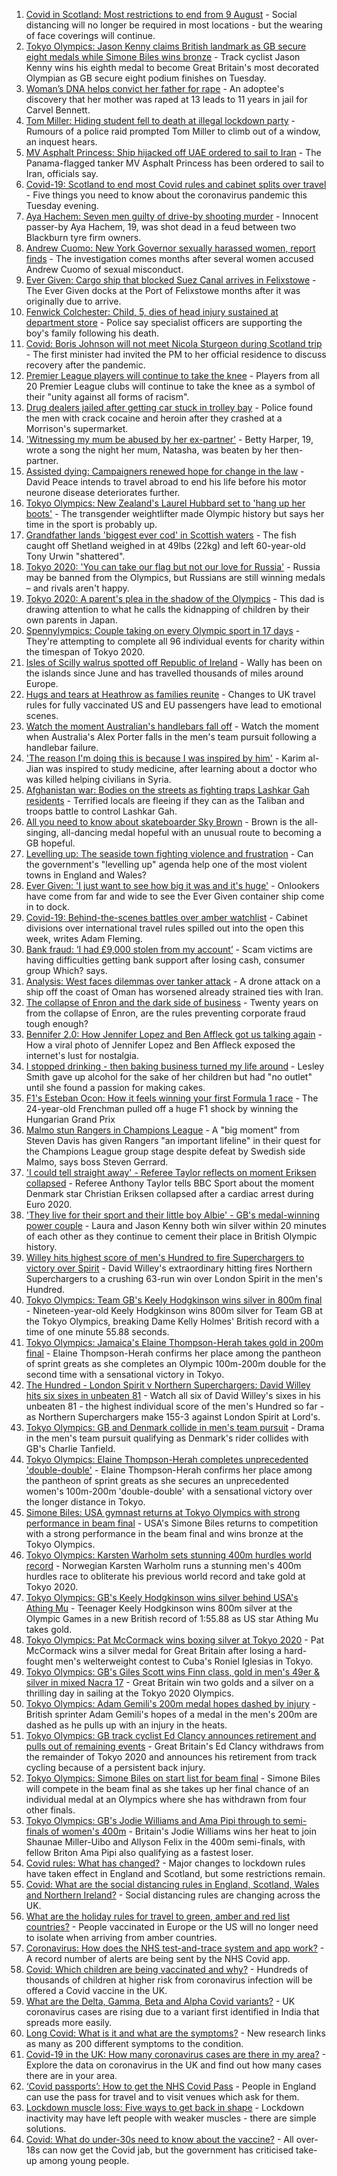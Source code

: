 1. [Covid in Scotland: Most restrictions to end from 9 August](https://www.bbc.co.uk/news/uk-scotland-58057380) - Social distancing will no longer be required in most locations - but the wearing of face coverings will continue.
2. [Tokyo Olympics: Jason Kenny claims British landmark as GB secure eight medals while Simone Biles wins bronze](https://www.bbc.co.uk/sport/olympics/58071743) - Track cyclist Jason Kenny wins his eighth medal to become Great Britain's most decorated Olympian as GB secure eight podium finishes on Tuesday.
3. [Woman’s DNA helps convict her father for rape](https://www.bbc.co.uk/news/uk-58073015) - An adoptee's discovery that her mother was raped at 13 leads to 11 years in jail for Carvel Bennett.
4. [Tom Miller: Hiding student fell to death at illegal lockdown party](https://www.bbc.co.uk/news/uk-england-nottinghamshire-58070838) - Rumours of a police raid prompted Tom Miller to climb out of a window, an inquest hears.
5. [MV Asphalt Princess: Ship hijacked off UAE ordered to sail to Iran](https://www.bbc.co.uk/news/world-middle-east-58078506) - The Panama-flagged tanker MV Asphalt Princess has been ordered to sail to Iran, officials say.
6. [Covid-19: Scotland to end most Covid rules and cabinet splits over travel](https://www.bbc.co.uk/news/uk-58075493) - Five things you need to know about the coronavirus pandemic this Tuesday evening.
7. [Aya Hachem: Seven men guilty of drive-by shooting murder](https://www.bbc.co.uk/news/uk-england-lancashire-58077841) - Innocent passer-by Aya Hachem, 19, was shot dead in a feud between two Blackburn tyre firm owners.
8. [Andrew Cuomo: New York Governor sexually harassed women, report finds](https://www.bbc.co.uk/news/world-us-canada-58077255) - The investigation comes months after several women accused Andrew Cuomo of sexual misconduct.
9. [Ever Given: Cargo ship that blocked Suez Canal arrives in Felixstowe](https://www.bbc.co.uk/news/uk-england-suffolk-58078100) - The Ever Given docks at the Port of Felixstowe months after it was originally due to arrive.
10. [Fenwick Colchester: Child, 5, dies of head injury sustained at department store](https://www.bbc.co.uk/news/uk-england-essex-58080163) - Police say specialist officers are supporting the boy's family following his death.
11. [Covid: Boris Johnson will not meet Nicola Sturgeon during Scotland trip](https://www.bbc.co.uk/news/uk-politics-58079390) - The first minister had invited the PM to her official residence to discuss recovery after the pandemic.
12. [Premier League players will continue to take the knee](https://www.bbc.co.uk/sport/football/58079081) - Players from all 20 Premier League clubs will continue to take the knee as a symbol of their "unity against all forms of racism".
13. [Drug dealers jailed after getting car stuck in trolley bay](https://www.bbc.co.uk/news/uk-england-oxfordshire-58077099) - Police found the men with crack cocaine and heroin after they crashed at a Morrison's supermarket.
14. ['Witnessing my mum be abused by her ex-partner'](https://www.bbc.co.uk/news/uk-58063101) - Betty Harper, 19, wrote a song the night her mum, Natasha, was beaten by her then-partner.
15. [Assisted dying: Campaigners renewed hope for change in the law](https://www.bbc.co.uk/news/uk-england-london-58014609) - David Peace intends to travel abroad to end his life before his motor neurone disease deteriorates further.
16. [Tokyo Olympics: New Zealand's Laurel Hubbard set to 'hang up her boots'](https://www.bbc.co.uk/news/world-58072911) - The transgender weightlifter made Olympic history but says her time in the sport is probably up.
17. [Grandfather lands 'biggest ever cod' in Scottish waters](https://www.bbc.co.uk/news/uk-scotland-north-east-orkney-shetland-58057906) - The fish caught off Shetland weighed in at 49lbs (22kg) and left 60-year-old Tony Urwin "shattered".
18. [Tokyo 2020: 'You can take our flag but not our love for Russia'](https://www.bbc.co.uk/news/world-58063003) - Russia may be banned from the Olympics, but Russians are still winning medals – and rivals aren't happy.
19. [Tokyo 2020: A parent's plea in the shadow of the Olympics](https://www.bbc.co.uk/news/world-asia-58057432) - This dad is drawing attention to what he calls the kidnapping of children by their own parents in Japan.
20. [Spennylympics: Couple taking on every Olympic sport in 17 days](https://www.bbc.co.uk/news/uk-58063298) - They're attempting to complete all 96 individual events for charity within the timespan of Tokyo 2020.
21. [Isles of Scilly walrus spotted off Republic of Ireland](https://www.bbc.co.uk/news/uk-england-cornwall-58065003) - Wally has been on the islands since June and has travelled thousands of miles around Europe.
22. [Hugs and tears at Heathrow as families reunite](https://www.bbc.co.uk/news/uk-58055804) - Changes to UK travel rules for fully vaccinated US and EU passengers have lead to emotional scenes.
23. [Watch the moment Australian's handlebars fall off](https://www.bbc.co.uk/sport/av/olympics/58056707) - Watch the moment when Australia's Alex Porter falls in the men's team pursuit following a handlebar failure.
24. ['The reason I'm doing this is because I was inspired by him'](https://www.bbc.co.uk/news/world-58056949) - Karim al-Jian was inspired to study medicine, after learning about a doctor who was killed helping civilians in Syria.
25. [Afghanistan war: Bodies on the streets as fighting traps Lashkar Gah residents](https://www.bbc.co.uk/news/world-asia-58074525) - Terrified locals are fleeing if they can as the Taliban and troops battle to control Lashkar Gah.
26. [All you need to know about skateboarder Sky Brown](https://www.bbc.co.uk/sport/olympics/57998750) - Brown is the all-singing, all-dancing medal hopeful with an unusual route to becoming a GB hopeful.
27. [Levelling up: The seaside town fighting violence and frustration](https://www.bbc.co.uk/news/uk-58029524) - Can the government's "levelling up" agenda help one of the most violent towns in England and Wales?
28. [Ever Given: 'I just want to see how big it was and it's huge'](https://www.bbc.co.uk/news/uk-england-suffolk-58071519) - Onlookers have come from far and wide to see the Ever Given container ship come in to dock.
29. [Covid-19: Behind-the-scenes battles over amber watchlist](https://www.bbc.co.uk/news/uk-politics-58072985) - Cabinet divisions over international travel rules spilled out into the open this week, writes Adam Fleming.
30. [Bank fraud: ‘I had £9,000 stolen from my account’](https://www.bbc.co.uk/news/business-58061993) - Scam victims are having difficulties getting bank support after losing cash, consumer group Which? says.
31. [Analysis: West faces dilemmas over tanker attack](https://www.bbc.co.uk/news/world-middle-east-58061401) - A drone attack on a ship off the coast of Oman has worsened already strained ties with Iran.
32. [The collapse of Enron and the dark side of business](https://www.bbc.co.uk/news/business-58026162) - Twenty years on from the collapse of Enron, are the rules preventing corporate fraud tough enough?
33. [Bennifer 2.0: How Jennifer Lopez and Ben Affleck got us talking again](https://www.bbc.co.uk/news/entertainment-arts-58030649) - How a viral photo of Jennifer Lopez and Ben Affleck exposed the internet's lust for nostalgia.
34. [I stopped drinking - then baking business turned my life around](https://www.bbc.co.uk/news/uk-scotland-north-east-orkney-shetland-58011992) - Lesley Smith gave up alcohol for the sake of her children but had "no outlet" until she found a passion for making cakes.
35. [F1's Esteban Ocon: How it feels winning your first Formula 1 race](https://www.bbc.co.uk/news/world-us-canada-58061076) - The 24-year-old Frenchman pulled off a huge F1 shock by winning the Hungarian Grand Prix
36. [Malmo stun Rangers in Champions League](https://www.bbc.co.uk/sport/football/58059487) - A "big moment" from Steven Davis has given Rangers "an important lifeline" in their quest for the Champions League group stage despite defeat by Swedish side Malmo, says boss Steven Gerrard.
37. ['I could tell straight away' - Referee Taylor reflects on moment Eriksen collapsed](https://www.bbc.co.uk/sport/football/58076915) - Referee Anthony Taylor tells BBC Sport about the moment Denmark star Christian Eriksen collapsed after a cardiac arrest during Euro 2020.
38. ['They live for their sport and their little boy Albie' - GB's medal-winning power couple](https://www.bbc.co.uk/sport/olympics/58069122) - Laura and Jason Kenny both win silver within 20 minutes of each other as they continue to cement their place in British Olympic history.
39. [Willey hits highest score of men's Hundred to fire Superchargers to victory over Spirit](https://www.bbc.co.uk/sport/cricket/58074723) - David Willey's extraordinary hitting fires Northern Superchargers to a crushing 63-run win over London Spirit in the men's Hundred.
40. [Tokyo Olympics: Team GB's Keely Hodgkinson wins silver in 800m final](https://www.bbc.co.uk/sport/av/olympics/58075703) - Nineteen-year-old Keely Hodgkinson wins 800m silver for Team GB at the Tokyo Olympics, breaking Dame Kelly Holmes' British record with a time of one minute 55.88 seconds.
41. [Tokyo Olympics: Jamaica's Elaine Thompson-Herah takes gold in 200m final](https://www.bbc.co.uk/sport/av/olympics/58075391) - Elaine Thompson-Herah confirms her place among the pantheon of sprint greats as she completes an Olympic 100m-200m double for the second time with a sensational victory in Tokyo.
42. [The Hundred - London Spirit v Northern Superchargers: David Willey hits six sixes in unbeaten 81](https://www.bbc.co.uk/sport/av/cricket/58080417) - Watch all six of David Willey's sixes in his unbeaten 81 - the highest individual score of the men's Hundred so far - as Northern Superchargers make 155-3 against London Spirit at Lord's.
43. [Tokyo Olympics: GB and Denmark collide in men's team pursuit](https://www.bbc.co.uk/sport/av/olympics/58069532) - Drama in the men's team pursuit qualifying as Denmark's rider collides with GB's Charlie Tanfield.
44. [Tokyo Olympics: Elaine Thompson-Herah completes unprecedented 'double-double'](https://www.bbc.co.uk/sport/olympics/58069612) - Elaine Thompson-Herah confirms her place among the pantheon of sprint greats as she secures an unprecedented women's 100m-200m 'double-double' with a sensational victory over the longer distance in Tokyo.
45. [Simone Biles: USA gymnast returns at Tokyo Olympics with strong performance in beam final](https://www.bbc.co.uk/sport/av/olympics/58070044) - USA's Simone Biles returns to competition with a strong performance in the beam final and wins bronze at the Tokyo Olympics.
46. [Tokyo Olympics: Karsten Warholm sets stunning 400m hurdles world record](https://www.bbc.co.uk/sport/olympics/58067231) - Norwegian Karsten Warholm runs a stunning men's 400m hurdles race to obliterate his previous world record and take gold at Tokyo 2020.
47. [Tokyo Olympics: GB's Keely Hodgkinson wins silver behind USA's Athing Mu](https://www.bbc.co.uk/sport/olympics/58072231) - Teenager Keely Hodgkinson wins 800m silver at the Olympic Games in a new British record of 1:55.88 as US star Athing Mu takes gold.
48. [Tokyo Olympics: Pat McCormack wins boxing silver at Tokyo 2020](https://www.bbc.co.uk/sport/olympics/58066789) - Pat McCormack wins a silver medal for Great Britain after losing a hard-fought men's welterweight contest to Cuba's Roniel Iglesias in Tokyo.
49. [Tokyo Olympics: GB's Giles Scott wins Finn class, gold in men's 49er & silver in mixed Nacra 17](https://www.bbc.co.uk/sport/olympics/58067716) - Great Britain win two golds and a silver on a thrilling day in sailing at the Tokyo 2020 Olympics.
50. [Tokyo Olympics: Adam Gemili's 200m medal hopes dashed by injury](https://www.bbc.co.uk/sport/olympics/58066599) - British sprinter Adam Gemili's hopes of a medal in the men's 200m are dashed as he pulls up with an injury in the heats.
51. [Tokyo Olympics: GB track cyclist Ed Clancy announces retirement and pulls out of remaining events](https://www.bbc.co.uk/sport/olympics/58068196) - Great Britain's Ed Clancy withdraws from the remainder of Tokyo 2020 and announces his retirement from track cycling because of a persistent back injury.
52. [Tokyo Olympics: Simone Biles on start list for beam final](https://www.bbc.co.uk/sport/olympics/58054200) - Simone Biles will compete in the beam final as she takes up her final chance of an individual medal at an Olympics where she has withdrawn from four other finals.
53. [Tokyo Olympics: GB's Jodie Williams and Ama Pipi through to semi-finals of women's 400m](https://www.bbc.co.uk/sport/av/olympics/58065714) - Britain's Jodie Williams wins her heat to join Shaunae Miller-Uibo and Allyson Felix in the 400m semi-finals, with fellow Briton Ama Pipi also qualifying as a fastest loser.
54. [Covid rules: What has changed?](https://www.bbc.co.uk/news/explainers-52530518) - Major changes to lockdown rules have taken effect in England and Scotland, but some restrictions remain.
55. [Covid: What are the social distancing rules in England, Scotland, Wales and Northern Ireland?](https://www.bbc.co.uk/news/uk-51506729) - Social distancing rules are changing across the UK.
56. [What are the holiday rules for travel to green, amber and red list countries?](https://www.bbc.co.uk/news/explainers-52544307) - People vaccinated in Europe or the US will no longer need to isolate when arriving from amber countries.
57. [Coronavirus: How does the NHS test-and-trace system and app work?](https://www.bbc.co.uk/news/explainers-52442754) - A record number of alerts are being sent by the NHS Covid app.
58. [Covid: Which children are being vaccinated and why?](https://www.bbc.co.uk/news/health-57888429) - Hundreds of thousands of children at higher risk from coronavirus infection will be offered a Covid vaccine in the UK.
59. [What are the Delta, Gamma, Beta and Alpha Covid variants?](https://www.bbc.co.uk/news/health-55659820) - UK coronavirus cases are rising due to a variant first identified in India that spreads more easily.
60. [Long Covid: What is it and what are the symptoms?](https://www.bbc.co.uk/news/health-57833394) - New research links as many as 200 different symptoms to the condition.
61. [Covid-19 in the UK: How many coronavirus cases are there in my area?](https://www.bbc.co.uk/news/uk-51768274) - Explore the data on coronavirus in the UK and find out how many cases there are in your area.
62. [‘Covid passports’: How to get the NHS Covid Pass](https://www.bbc.co.uk/news/explainers-55718553) - People in England can use the pass for travel and to visit venues which ask for them.
63. [Lockdown muscle loss: Five ways to get back in shape](https://www.bbc.co.uk/news/uk-56887390) - Lockdown inactivity may have left people with weaker muscles - there are simple solutions.
64. [Covid: What do under-30s need to know about the vaccine?](https://www.bbc.co.uk/news/health-57273875) - All over-18s can now get the Covid jab, but the government has criticised take-up among young people.
